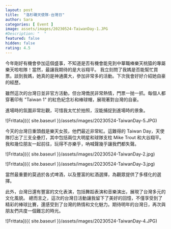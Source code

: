 ```yaml
---
layout: post
title:  "洛杉磯天使隊-台灣日"
author: Sara
categories: [ Event ]
image: assets/images/20230524-TaiwanDay-1.JPG
#Description: "  "
featured: false
hidden: false
rating: 4.5
---
```


今年剛好有機會參加這個盛事，不知道是否有機會能見到中華職棒樂天桃猿的專屬樂天啦啦隊！當然，最讓我期待的是大谷翔平。
我立刻問了我媽是否能幫忙買票。談到我媽，她真的是神通廣大，參加非常多的活動。下次我會好好介紹她自豪的經歷。

雖然這次的台灣日並非官方活動，但台灣僑民非常熱情，門票一抛一抓。每個人都穿著印有 "Taiwan 1" 的紅色紀念衫和棒球帽，展現著對台灣的自豪。

進場時的氛圍非常壯觀，可惜我太忙於拍照，沒能捕捉到進場時的景象。

![Frittata]({{ site.baseurl }}/assets/images/20230524-TaiwanDay-5.JPG)


今天的台灣日重頭戲是樂天女孩，他們最近非常紅。這難得的 Taiwan Day，天使隊打出了三支全壘打，其中包括兩位大明星和球隊支柱 Mike Trout 和大谷翔平。我和幾位朋友一起前往，玩得不亦樂乎，吶喊聲幾乎讓我們都失聲。

![Frittata]({{ site.baseurl }}/assets/images/20230524-TaiwanDay-2.jpg)

![Frittata]({{ site.baseurl }}/assets/images/20230524-TaiwanDay-3.jpg)

當然最重要的莫過於各式啤酒，以及豐富的紅酒選擇，為觀眾提供了多樣化的選擇。

此外，台灣日還有豐富的文化表演，包括舞蹈表演和音樂演出，展現了台灣多元的文化風貌。
總而言之，這次的台灣日活動讓我留下了美好的回憶，不僅享受到了精彩的棒球比賽，還感受到了台灣的熱情和文化魅力。期待明年的台灣日，再次與朋友們共度一個難忘的時光。

![Frittata]({{ site.baseurl }}/assets/images/20230524-TaiwanDay-4.JPG)
